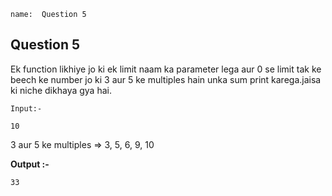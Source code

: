 ```ngMeta
name:  Question 5

```
## Question 5

Ek function likhiye jo ki ek limit naam ka parameter lega aur 0 se limit tak ke beech ke number jo ki 3 aur 5 ke multiples hain unka sum print karega.jaisa ki niche dikhaya gya hai. 



`Input:-` 

```
10
 ```
3 aur 5 ke multiples => 3, 5, 6, 9, 10

**Output :-**

````
33
 ````
